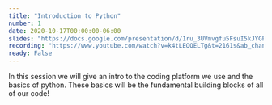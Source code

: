 ```yaml
---
title: "Introduction to Python"
number: 1
date: 2020-10-17T00:00:00-06:00
slides: "https://docs.google.com/presentation/d/1ru_3UVmvgfu5FsuI5kJYGPqSw1F3Cn_TplyuX3XRtjs/edit?usp=sharing"
recording: "https://www.youtube.com/watch?v=k4tLEQQELTg&t=2161s&ab_channel=SchulichIgnite"
ready: False
---
```


In this session we will give an intro to the coding platform we use and the basics of python. These basics will be the fundamental building blocks of all of our code!